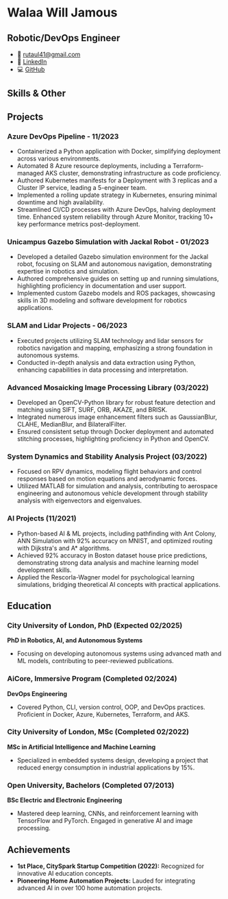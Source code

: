 # Walaa Will Jamous
## Robotic/DevOps Engineer
- 📧 [rutaul41@gmail.com](mailto:rutaul41@gmail.com)
- 🔗 [LinkedIn](https://www.linkedin.com/in/smartwill/)
- 💻 [GitHub](https://github.com/wlaa41)

## Skills & Other

## Projects
### Azure DevOps Pipeline - 11/2023
- Containerized a Python application with Docker, simplifying deployment across various environments.
- Automated 8 Azure resource deployments, including a Terraform-managed AKS cluster, demonstrating infrastructure as code proficiency.
- Authored Kubernetes manifests for a Deployment with 3 replicas and a Cluster IP service, leading a 5-engineer team.
- Implemented a rolling update strategy in Kubernetes, ensuring minimal downtime and high availability.
- Streamlined CI/CD processes with Azure DevOps, halving deployment time. Enhanced system reliability through Azure Monitor, tracking 10+ key performance metrics post-deployment.

### Unicampus Gazebo Simulation with Jackal Robot - 01/2023
- Developed a detailed Gazebo simulation environment for the Jackal robot, focusing on SLAM and autonomous navigation, demonstrating expertise in robotics and simulation.
- Authored comprehensive guides on setting up and running simulations, highlighting proficiency in documentation and user support.
- Implemented custom Gazebo models and ROS packages, showcasing skills in 3D modeling and software development for robotics applications.

### SLAM and Lidar Projects - 06/2023
- Executed projects utilizing SLAM technology and lidar sensors for robotics navigation and mapping, emphasizing a strong foundation in autonomous systems.
- Conducted in-depth analysis and data extraction using Python, enhancing capabilities in data processing and interpretation.

### Advanced Mosaicking Image Processing Library (03/2022)
- Developed an OpenCV-Python library for robust feature detection and matching using SIFT, SURF, ORB, AKAZE, and BRISK.
- Integrated numerous image enhancement filters such as GaussianBlur, CLAHE, MedianBlur, and BilateralFilter.
- Ensured consistent setup through Docker deployment and automated stitching processes, highlighting proficiency in Python and OpenCV.

### System Dynamics and Stability Analysis Project (03/2022)
- Focused on RPV dynamics, modeling flight behaviors and control responses based on motion equations and aerodynamic forces.
- Utilized MATLAB for simulation and analysis, contributing to aerospace engineering and autonomous vehicle development through stability analysis with eigenvectors and eigenvalues.

### AI Projects (11/2021)
- Python-based AI & ML projects, including pathfinding with Ant Colony, ANN Simulation with 92% accuracy on MNIST, and optimized routing with Dijkstra's and A* algorithms.
- Achieved 92% accuracy in Boston dataset house price predictions, demonstrating strong data analysis and machine learning model development skills.
- Applied the Rescorla-Wagner model for psychological learning simulations, bridging theoretical AI concepts with practical applications.

## Education

### City University of London, PhD (Expected 02/2025)
**PhD in Robotics, AI, and Autonomous Systems**
- Focusing on developing autonomous systems using advanced math and ML models, contributing to peer-reviewed publications.

### AiCore, Immersive Program (Completed 02/2024)
**DevOps Engineering**
- Covered Python, CLI, version control, OOP, and DevOps practices. Proficient in Docker, Azure, Kubernetes, Terraform, and AKS.

### City University of London, MSc (Completed 02/2022)
**MSc in Artificial Intelligence and Machine Learning**
- Specialized in embedded systems design, developing a project that reduced energy consumption in industrial applications by 15%.

### Open University, Bachelors (Completed 07/2013)
**BSc Electric and Electronic Engineering**
- Mastered deep learning, CNNs, and reinforcement learning with TensorFlow and PyTorch. Engaged in generative AI and image processing.

## Achievements

- **1st Place, CitySpark Startup Competition (2022):** Recognized for innovative AI education concepts.
- **Pioneering Home Automation Projects:** Lauded for integrating advanced AI in over 100 home automation projects.

